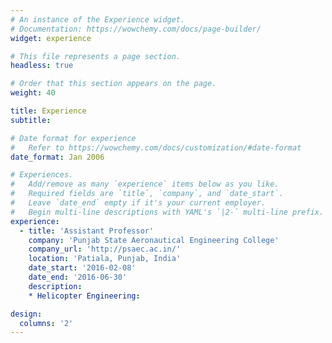 ```yaml
---
# An instance of the Experience widget.
# Documentation: https://wowchemy.com/docs/page-builder/
widget: experience

# This file represents a page section.
headless: true

# Order that this section appears on the page.
weight: 40

title: Experience
subtitle:

# Date format for experience
#   Refer to https://wowchemy.com/docs/customization/#date-format
date_format: Jan 2006

# Experiences.
#   Add/remove as many `experience` items below as you like.
#   Required fields are `title`, `company`, and `date_start`.
#   Leave `date_end` empty if it's your current employer.
#   Begin multi-line descriptions with YAML's `|2-` multi-line prefix.
experience:
  - title: 'Assistant Professor'
    company: 'Punjab State Aeronautical Engineering College'
    company_url: 'http://psaec.ac.in/'
    location: 'Patiala, Punjab, India'
    date_start: '2016-02-08'
    date_end: '2016-06-30'
    description: 
    * Helicopter Engineering:

design:
  columns: '2'
---
```

